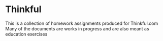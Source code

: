 # Thinkful
This is a collection of homework assignments produced for Thinkful.com
Many of the documents are works in progress and are also meant as education exercises
